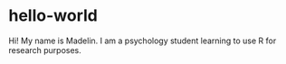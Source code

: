 # hello-world

Hi! My name is Madelin. I am a psychology student learning to use R for research purposes. 
